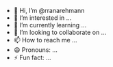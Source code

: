 - 👋 Hi, I’m @rranarehmann
- 👀 I’m interested in ...
- 🌱 I’m currently learning ...
- 💞️ I’m looking to collaborate on ...
- 📫 How to reach me ...
- 😄 Pronouns: ...
- ⚡ Fun fact: ...

<!---
rranarehmann/rranarehmann is a ✨ special ✨ repository because its `README.md` (this file) appears on your GitHub profile.
You can click the Preview link to take a look at your changes.
--->
